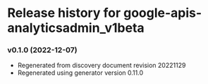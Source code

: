 # Release history for google-apis-analyticsadmin_v1beta

### v0.1.0 (2022-12-07)

* Regenerated from discovery document revision 20221129
* Regenerated using generator version 0.11.0

